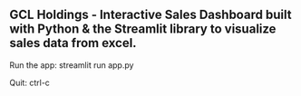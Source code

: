 ## GCL Holdings - Interactive Sales Dashboard built with Python & the Streamlit library to visualize sales data from excel.


Run the app: streamlit run app.py

Quit: ctrl-c
